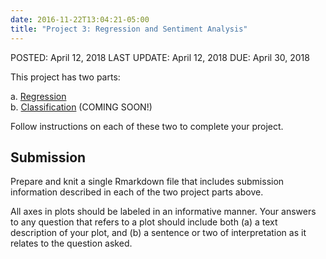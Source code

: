 ```yaml
---
date: 2016-11-22T13:04:21-05:00
title: "Project 3: Regression and Sentiment Analysis"
---
```


POSTED: April 12, 2018
LAST UPDATE: April 12, 2018
DUE: April 30, 2018

This project has two parts:

  a. [Regression](gapminder/)  
  b. [Classification](classification/) (COMING SOON!)  

Follow instructions on each of these two to complete your project.


## Submission

Prepare and knit a single Rmarkdown file that includes submission information described in each of the two project parts above.

All axes in plots should be labeled in an informative manner. Your answers to any question that refers to a plot should include both (a) a text description of your plot, and (b) a sentence or two of interpretation as it relates to the question asked.

